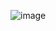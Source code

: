 ![image](https://github.com/Rahul-chaurasiya/Leetcode-Practice-Problem/assets/77222540/42853891-310f-4520-9544-02fe271760a8)
